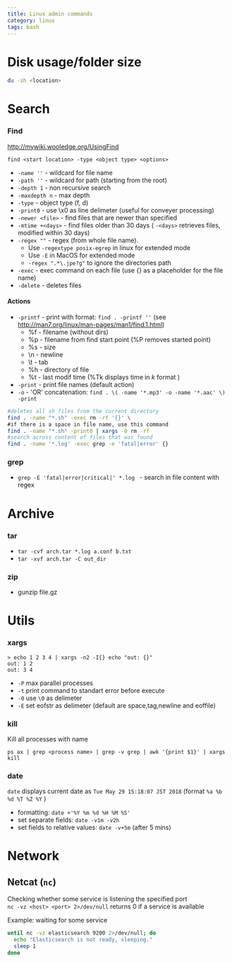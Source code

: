 ```yaml
---
title: Linux admin commands
category: linux
tags: bash
---
```


# Disk usage/folder size
```bash
du -sh <location>
```


# Search

### Find

<http://mywiki.wooledge.org/UsingFind>

`find <start location> -type <object type> <options>`

* `-name ''` - wildcard for file name
* `-path ''` - wildcard for path (starting from the root)
* `-depth 1` - non recursive search
* `-maxdepth n` - max depth
* `-type` - object type (f, d)
* `-print0` - use \x0 as line delimeter (useful for conveyer processing)
* `-newer <file>` - find files that are newer than specified
* `-mtime +<days>` - find files older than 30 days	( `-<days>` retrieves files, modified within 30 days)
* `-regex ""` - regex (from whole file name).
	* Use `-regextype posix-egrep` in linux for extended mode
	* Use `-E` in MacOS for extended mode
	* `-regex ".*\.jpe?g"` to ignore the directories path
* `-exec` - exec command on each file (use {} as a placeholder for the file name)
* `-delete` - deletes files
#### Actions
* `-printf` - print with format: `find . -printf ''` (see <http://man7.org/linux/man-pages/man1/find.1.html>)
	* %f - filename (without dirs)
	* %p - filename from find start point (%P removes started point)
	* %s - size
	* \n - newline
	* \t - tab
	* %h - directory of file
	* %t - last modif time (%Tk displays time in _k_ format )
* `-print` - print file names (default action)
* `-o` - 'OR' concatenation: `find . \( -name '*.mp3' -o -name '*.aac' \) -print`

```bash
#deletes all sh files from the current directory
find . -name "*.sh" -exec rm -rf '{}' \
#if there is a space in file name, use this command
find . -name "*.sh" -print0 | xargs -0 rm -rf
#search across content of files that was found
find . -name '*.log' -exec grep -e 'fatal|error' {}
```

### grep
* `grep -E 'fatal|error|critical|' *.log ` - search in file content with regex

# Archive

### tar
* `tar -cvf arch.tar *.log a.conf b.txt`
* `tar -xvf arch.tar -C out_dir`

### zip
* gunzip file.gz

# Utils

### xargs
```
> echo 1 2 3 4 | xargs -n2 -I{} echo "out: {}"
out: 1 2
out: 3 4
```
* `-P` max parallel processes
* `-t` print command to standart error before execute
* `-0` use `\0` as delimeter
* `-E` set eofstr as delimeter (default are space,tag,newline and eoffile)

### kill
Kill all processes with name <process name> 
```
ps ax | grep <process name> | grep -v grep | awk '{print $1}' | xargs kill
```

### date
`date` displays current date as `Tue May 29 15:18:07 JST 2018` (format `%a %b %d %T %Z %Y` )
* formatting: `date +'%Y %m %d %H %M %S'`
* set separate fields: `date -v1m -v2h`
* set fields to relative values: `date -v+5m` (after 5 mins)

# Network
## Netcat (`nc`)
Checking whether some service is listening the specified port  
`nc -vz <host> <port> 2>/dev/null` returns 0 if a service is available

Example: waiting for some service
```sh
until nc -vz elasticsearch 9200 2>/dev/null; do
  echo "Elasticsearch is not ready, sleeping."
  sleep 1
done
```
